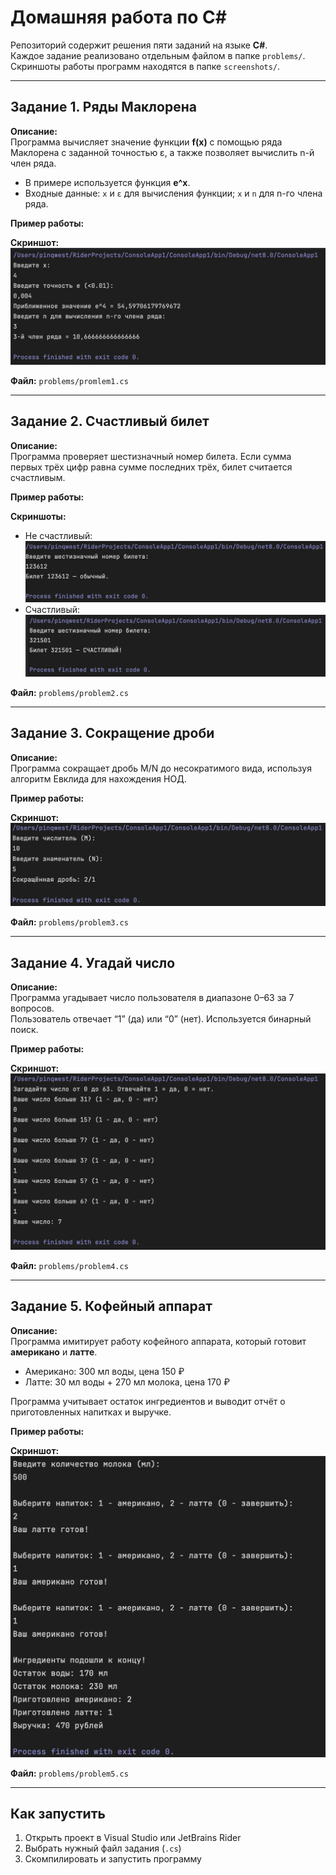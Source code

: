 # Домашняя работа по C#

Репозиторий содержит решения пяти заданий на языке **C#**.  
Каждое задание реализовано отдельным файлом в папке `problems/`.  
Скриншоты работы программ находятся в папке `screenshots/`.

---

## Задание 1. Ряды Маклорена

**Описание:**  
Программа вычисляет значение функции **f(x)** с помощью ряда Маклорена с заданной точностью ε, а также позволяет вычислить n-й член ряда.  
- В примере используется функция **e^x**.  
- Входные данные: `x` и `ε` для вычисления функции; `x` и `n` для n-го члена ряда.  

**Пример работы:**

**Скриншот:**
![Задание 1](/screenshots/problem1.png)

**Файл:** `problems/promlem1.cs`

---


## Задание 2. Счастливый билет

**Описание:**  
Программа проверяет шестизначный номер билета. Если сумма первых трёх цифр равна сумме последних трёх, билет считается счастливым.  

**Пример работы:**

**Скриншоты:**  
- Не счастливый: ![Задание 2](/screenshots/problem2--false.png)  
- Счастливый: ![Задание 2](/screenshots/problem2--true.png)

**Файл:** `problems/problem2.cs`

---

## Задание 3. Сокращение дроби

**Описание:**  
Программа сокращает дробь M/N до несократимого вида, используя алгоритм Евклида для нахождения НОД.  

**Пример работы:**

**Скриншот:**  
![Задание 3](/screenshots/problem3.png)

**Файл:** `problems/problem3.cs`

---

## Задание 4. Угадай число

**Описание:**  
Программа угадывает число пользователя в диапазоне 0–63 за 7 вопросов.  
Пользователь отвечает “1” (да) или “0” (нет). Используется бинарный поиск.  

**Пример работы:**

**Скриншот:**  
![Задание 4](/screenshots/problem4.png)

**Файл:** `problems/problem4.cs`

---

## Задание 5. Кофейный аппарат

**Описание:**  
Программа имитирует работу кофейного аппарата, который готовит **американо** и **латте**.  
- Американо: 300 мл воды, цена 150 ₽  
- Латте: 30 мл воды + 270 мл молока, цена 170 ₽  

Программа учитывает остаток ингредиентов и выводит отчёт о приготовленных напитках и выручке.  

**Пример работы:**

**Скриншот:**  
![Задание 5](/screenshots/problem5.png)

**Файл:** `problems/problem5.cs`

---


## Как запустить

1. Открыть проект в Visual Studio или JetBrains Rider  
2. Выбрать нужный файл задания (`.cs`)  
3. Скомпилировать и запустить программу  
